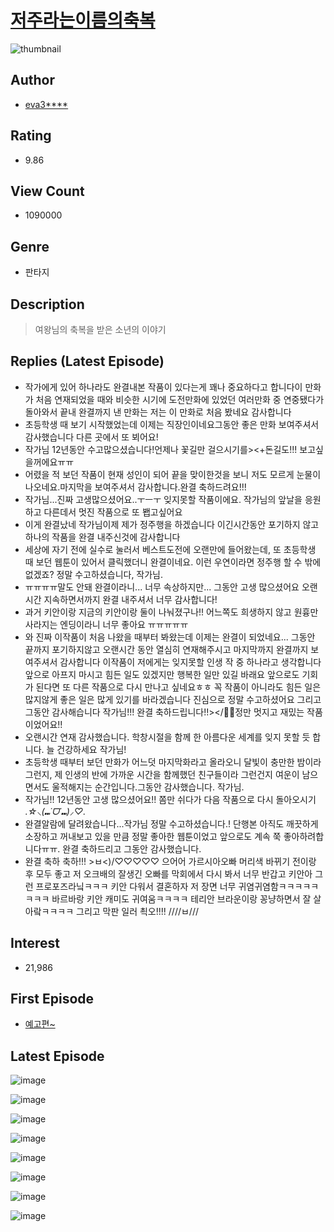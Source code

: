 # [저주라는이름의축복](https://comic.naver.com/bestChallenge/list?titleId=245153)
![thumbnail](https://image-comic.pstatic.net/user_contents_data/challenge_comic/2015/01/02/167607/thumbnail_title_eva3058_172041_.jpg)

## Author
- [eva3****](https://comic.naver.com/artistTitle?id=167607)

## Rating
- 9.86

## View Count
- 1090000

## Genre
- 판타지

## Description
> 여왕님의 축복을 받은 소년의 이야기

## Replies (Latest Episode)
- 작가에게 있어 하나라도 완결내본 작품이 있다는게 꽤나 중요하다고 합니다이 만화가 처음 연재되었을 때와 비슷한 시기에 도전만화에 있었던 여러만화 중 연중됐다가 돌아와서 끝내 완결까지 낸 만화는 저는 이 만화로 처음 봤네요 감사합니다
- 초등학생 때 보기 시작했었는데 이제는 직장인이네요그동안 좋은 만화 보여주셔서 감사했습니다 다른 곳에서 또 뵈어요!
- 작가님 12년동안 수고많으셨습니다!언제나 꽃길만 걸으시기를><+돈길도!!! 보고싶을꺼에요ㅠㅠ
- 어렸을 적 보던 작품이 현재 성인이 되어 끝을 맞이한것을 보니 저도 모르게 눈물이 나오네요.마지막을 보여주셔서 감사합니다.완결 축하드려요!!!
- 작가님...진짜 고생많으셨어요..ㅜㅡㅜ 잊지못할 작품이에요. 작가님의 앞날을 응원하고 다른데서 멋진 작품으로 또 봽고싶어요
- 이게 완결났네 작가님이제 제가 정주행을 하겠습니다 이긴시간동안 포기하지 않고 하나의 작품을 완결 내주신것에 감사합니다
- 세상에 자기 전에 실수로 눌러서 베스트도전에 오랜만에 들어왔는데, 또 초등학생 때 보던 웹툰이 있어서 클릭했더니 완결이네요. 이런 우연이라면 정주행 할 수 밖에 없겠죠? 정말 수고하셨습니다, 작가님.
- ㅠㅠㅠㅠ말도 안돼 완결이라니... 너무 속상하지만... 그동안 고생 많으셨어요 오랜시간 지속하면서까지 완결 내주셔서 너무 감사합니다!
- 과거 키안이랑 지금의 키안이랑 둘이 나눠졌구나!! 어느쪽도 희생하지 않고 원흉만 사라지는 엔딩이라니 너무 좋아요 ㅠㅠㅠㅠㅠ
- 와 진짜 이작품이 처음 나왔을 때부터 봐왔는데 이제는 완결이 되었네요... 그동안 끝까지 포기하지않고 오랜시간 동안 열심히 연재해주시고 마지막까지 완결까지 보여주셔서 감사합니다 이작품이 저에게는 잊지못할 인생 작 중 하나라고 생각합니다 앞으로 아프지 마시고 힘든 일도 있겠지만 행복한 일만 있길 바래요 앞으로도 기회가 된다면 또 다른 작품으로 다시 만나고 싶네요ㅎㅎ 꼭 작품이 아니라도 힘든 일은 많지않게 좋은 일은 많게 있기를 바라겠습니다 진심으로 정말 수고하셨어요 그리고 그동안 감사해습니다 작가님!!! 완결 축하드립니다!!\></🎉🎉정만 멋지고 재밌는 작품이었어요!!
- 오랜시간 연재 감사했습니다. 학창시절을 함께 한 아름다운 세계를 잊지 못할 듯 합니다. 늘 건강하세요 작가님!
- 초등학생 때부터 보던 만화가 어느덧 마지막화라고 올라오니 달빛이 충만한 밤이라 그런지, 제 인생의 반에 가까운 시간을 함께했던 친구들이라 그런건지 여운이 남으면서도 울적해지는 순간입니다.그동안 감사했습니다. 작가님.
- 작가님!! 12년동안 고생 많으셨어요!! 쫌만 쉬다가 다음 작품으로 다시 돌아오시기 *.☆⸜(⑉˙ᗜ˙⑉)⸝♡.*
- 완결알람에 달려왔습니다...작가님 정말 수고하셨습니다.! 단행본 아직도 깨끗하게 소장하고 꺼내보고 있을 만큼 정말 좋아한 웹툰이었고 앞으로도 계속 쭉 좋아하려합니다ㅠㅠ. 완결 축하드리고 그동안 감사했습니다.
- 완결 축하 축하!!! >ㅂ<)/♡♡♡♡♡ 으어어 가르시아오빠 머리색 바뀌기 전이랑 후 모두 좋고 저 오크배의 잘생긴 오빠를 막회에서 다시 봐서 너무 반갑고 키안아 그런 프로포즈라닠ㅋㅋㅋ 키안 다워서 결혼하자 저 장면 너무 귀염귀염함ㅋㅋㅋㅋㅋㅋㅋㅋ 바르바랑 키안 캐미도 귀여움ㅋㅋㅋㅋ 테리안 브라운이랑 꽁냥하면서 잘 살아랔ㅋㅋㅋㅋ 그리고 막판 일러 쵝오!!!! ////ㅂ///

## Interest
- 21,986

## First Episode
- [예고편~](https://comic.naver.com/bestChallenge/detail?titleId=245153&no=1)

## Latest Episode
![image](https://image-comic.pstatic.net/user_contents_data/challenge_comic/2022/04/17/167607/upload_4136100176830149987.jpeg)

![image](https://image-comic.pstatic.net/user_contents_data/challenge_comic/2022/04/17/167607/upload_3474355796558755129.jpeg)

![image](https://image-comic.pstatic.net/user_contents_data/challenge_comic/2022/04/17/167607/upload_3546697094597326692.jpeg)

![image](https://image-comic.pstatic.net/user_contents_data/challenge_comic/2022/04/17/167607/upload_7365410906759705442.jpeg)

![image](https://image-comic.pstatic.net/user_contents_data/challenge_comic/2022/04/17/167607/upload_4135205169315133236.jpeg)

![image](https://image-comic.pstatic.net/user_contents_data/challenge_comic/2022/04/17/167607/upload_3991941012581343588.jpeg)

![image](https://image-comic.pstatic.net/user_contents_data/challenge_comic/2022/04/17/167607/upload_3919651627798575414.jpeg)

![image](https://image-comic.pstatic.net/user_contents_data/challenge_comic/2022/04/17/167607/upload_7161066700768818534.jpeg)
